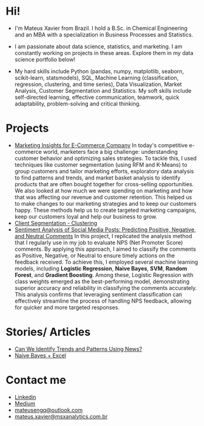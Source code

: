# Hi!

- I'm Mateus Xavier from Brazil. I hold a B.Sc. in Chemical Engineering and an MBA with a specialization in Business Processes and Statistics.

- I am passionate about data science, statistics, and marketing. I am constantly working on projects in these areas. Explore them in my data science portfolio below!

- My hard skills include Python (pandas, numpy, matplotlib, seaborn, scikit-learn, statsmodels), SQL, Machine Learning (classification, regression, clustering, and time series), Data Visualization, Market Analysis, Customer Segmentation and Statistics. My soft skills include self-directed learning, effective communication, teamwork, quick adaptability, problem-solving and critical thinking.


# Projects
- [Marketing Insights for E-Commerce Company](https://github.com/mateusengq/MKT-INSIGHTS-ECOMMERCE)
In today's competitive e-commerce world, marketers face a big challenge: understanding customer behavior and optimizing sales strategies. To tackle this, I used techniques like customer segmentation (using RFM and K-Means) to group customers and tailor marketing efforts, exploratory data analysis to find patterns and trends, and market basket analysis to identify products that are often bought together for cross-selling opportunities. We also looked at how much we were spending on marketing and how that was affecting our revenue and customer retention. This helped us to make changes to our marketing strategies and to keep our customers happy. These methods help us to create targeted marketing campaigns, keep our customers loyal and help our business to grow.
- [Client Segmentation - Clustering](https://github.com/mateusengq/RFV_PYTHON)
- [Sentiment Analysis of Social Media Posts: Predicting Positive, Negative, and Neutral Comments](https://github.com/mateusengq/SOCIA_MEDIA_POSTS)
In this project, I replicated the analysis method that I regularly use in my job to evaluate NPS (Net Promoter Score) comments. By applying this approach, I aimed to classify the comments as Positive, Negative, or Neutral to ensure timely actions on the feedback received. To achieve this, I employed several machine learning models, including **Logistic Regression**, **Naive Bayes**, **SVM**, **Random Forest**, and **Gradient Boosting**. Among these, Logistic Regression with class weights emerged as the best-performing model, demonstrating superior accuracy and reliability in classifying the comments accurately. This analysis confirms that leveraging sentiment classification can effectively streamline the process of handling NPS feedback, allowing for quicker and more targeted responses.

# Stories/ Articles
- [Can We Identify Trends and Patterns Using News?](https://medium.com/p/b7a5c0f94e50)
- [Naive Bayes + Excel](https://medium.com/@mateus.xavier/detec%C3%A7%C3%A3o-de-fake-news-utilizando-naive-bayes-e-excel-um-guia-pr%C3%A1tico-144800b51ff3)

# Contact me
- [Linkedin](https://www.linkedin.com/in/mateusxavier/)
- [Medium](https://medium.com/@mateus.xavier)
- mateusengq@outlook.com
- mateus.xavier@msxanalytics.com.br
